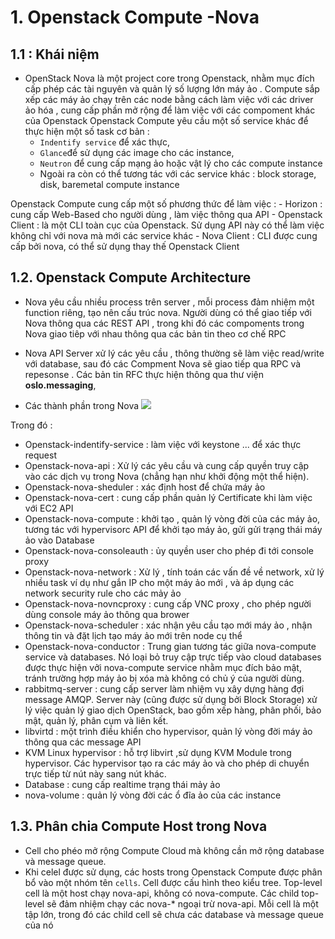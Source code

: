


# 1.  Openstack Compute -Nova 

## 1.1 : Khái niệm
- OpenStack Nova là một project core trong Openstack, nhằm mục đích cấp phép các tài nguyên và quản lý số lượng lớn máy ảo . Compute sắp xếp các máy ảo chạy trên các node bằng cách làm việc với các driver ảo hóa , cung cấp phần mở rộng để làm việc với các compoment khác của Openstack
Openstack Compute yêu cầu một số service khác để thực hiện một số task cơ bản :
	- `Indentify service` để xác thực, 
	- `Glance`để sử dụng các image cho các  instance,  
	- `Neutron` để cung cấp mạng ảo hoặc vật lý cho các compute instance
	- Ngoài ra còn có thể tương tác với các service khác : block storage, disk, baremetal compute instance

Openstack Compute cung cấp một số phương thức để  làm việc  :
	- Horizon : cung cấp Web-Based cho người dùng , làm việc thông qua API
	- Openstack Client  : là một CLI toàn cục của Openstack. Sử dụng API này có thể làm việc không chỉ với nova mà mới các service khác
	- Nova Client : CLI được cung cấp bởi nova, có thể sử dụng thay thế Openstack Client


## 1.2. Openstack Compute Architecture

- Nova yêu cầu nhiều process trên server , mỗi process đảm nhiệm một function riêng, tạo nên cấu trúc nova. Người dùng có thể giao tiếp với Nova thông qua các REST API , trong khi đó các compoments trong Nova giao tiêp với nhau thông qua các bản tin theo cơ chế RPC
- Nova API Server xử lý các yêu cầu , thông thường sẽ làm việc  read/write với database, sau đó các Compment Nova sẽ giao tiếp qua RPC và repesonse . Các bản tin RFC thực hiện thông qua thư viện **oslo.messaging**, 

- Các thành phần trong Nova
![](https://access.redhat.com/documentation/en-US/Red_Hat_Enterprise_Linux_OpenStack_Platform/6/html/Component_Overview/images/interfaces_compute.png)

Trong đó :
- Openstack-indentify-service : làm việc với keystone ... để xác thực request
- Openstack-nova-api : Xử lý các yêu cầu và cung cấp quyền truy cập vào các dịch vụ trong Nova (chẳng hạn như khởi động một thể hiện).
- Openstack-nova-sheduler : xác định host để chứa máy ảo
- Openstack-nova-cert : cung cấp phần quản lý Certificate khi làm việc với EC2 API
- Openstack-nova-compute : khởi tạo , quản lý vòng đời của các máy ảo, tương tác với hypervisorc API để khởi tạo máy ảo, gửi gửi trạng thái máy ảo vào Database 
- Openstack-nova-consoleauth : ủy quyền user cho phép đi tới console proxy 
- Openstack-nova-network : Xử lý , tính toán các vấn đề về network, xử lý nhiều task ví dụ như gắn IP cho một máy ảo mới , và áp dụng các network security rule cho các mảy ảo
- Openstack-nova-novncproxy : cung cấp VNC proxy , cho phép người dùng console máy ảo thông qua brower
- Openstack-nova-scheduler : xác nhận yêu cầu tạo mới máy ảo , nhận thông tin và đặt lịch tạo máy ảo mới trên node cụ thể
- Openstack-nova-conductor : Trung gian tương tác giữa nova-compute service và databases. Nó loại bỏ truy cập trực tiếp vào cloud databases được thực hiện vởi nova-compute service nhằm mục đích bảo mật, tránh trường hợp máy ảo bị xóa mà không có chủ ý của người dùng.
- rabbitmq-server : cung cấp server làm nhiệm vụ xây dựng hàng đợi message AMQP.   Server này (cũng được sử dụng bởi Block Storage) xử lý việc quản lý giao dịch OpenStack, bao gồm xếp hàng, phân phối, bảo mật, quản lý, phân cụm và liên kết. 
- libvirtd : một trình điều khiển cho hypervisor, quản lý vòng đời máy ảo thông qua các message API
- KVM Linux hypervisor : hỗ trợ libvirt ,sử dụng KVM Module trong hypervisor. Các hypervisor tạo ra các máy ảo và cho phép di chuyển trực tiếp từ nút này sang nút khác. 
- Database : cung cấp realtime trạng thái mảy ảo
- nova-volume :  quản lý vòng đời các ổ đĩa ảo của các instance  


## 1.3. Phân chia Compute Host trong Nova
- Cell cho phéo mở rộng Compute Cloud mà không cần mở rộng database và  message queue. 
- Khi celel được sử dụng,  các hosts trong Openstack Compute được phân bổ vào một nhóm tên `cells`. Cell được cấu hình theo kiểu tree. Top-level cell là một host chạy nova-api, không có nova-compute. Các child top-level sẽ đảm nhiệm chạy các nova-* ngoại trừ nova-api. Mỗi cell là một tập lớn, trong đó các child cell sẽ chưa các database và message queue của nó 
